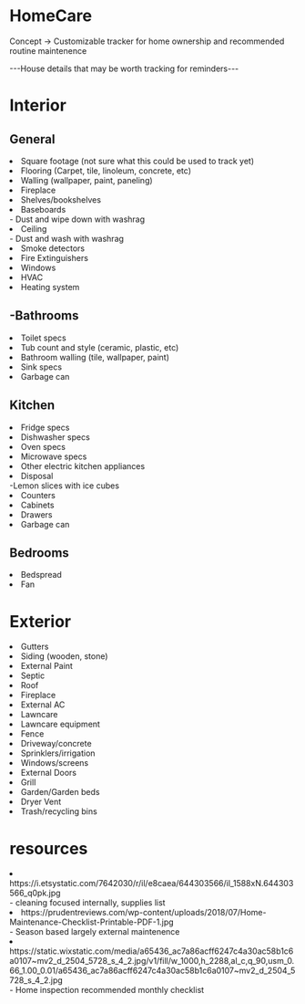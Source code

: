 # HomeCare

Concept -> Customizable tracker for home ownership and recommended routine maintenence

---House details that may be worth tracking for reminders---

<h1>Interior</h1>

<h2>General</h2>
<li> Square footage (not sure what this could be used to track yet)
<li> Flooring (Carpet, tile, linoleum, concrete, etc)
<li> Walling (wallpaper, paint, paneling)
<li> Fireplace
<li> Shelves/bookshelves
<li> Baseboards </li>- Dust and wipe down with washrag
<li> Ceiling</li>- Dust and wash with washrag
<li> Smoke detectors
<li> Fire Extinguishers
<li> Windows
<li> HVAC
<li> Heating system

<h2>-Bathrooms</h2>
<li> Toilet specs<br>
<li> Tub count and style (ceramic, plastic, etc)<br>
<li> Bathroom walling (tile, wallpaper, paint)<br>
<li> Sink specs<br>
<li> Garbage can <br>

<h2>Kitchen</h2>
<li> Fridge specs<br>
<li> Dishwasher specs<br>
<li> Oven specs<br>
<li> Microwave specs<br>
<li> Other electric kitchen appliances<br>
<li> Disposal</li>-Lemon slices with ice cubes
<li> Counters<br>
<li> Cabinets<br>
<li> Drawers <br>
<li> Garbage can <br>

<h2>Bedrooms</h2>
<li> Bedspread
<li> Fan

<h1> Exterior </h1>
<li>Gutters<br>
<li>Siding (wooden, stone)<br>
<li>External Paint
<li>Septic
<li>Roof
<li>Fireplace
<li>External AC
<li>Lawncare
<li>Lawncare equipment
<li>Fence
<li>Driveway/concrete
<li>Sprinklers/irrigation
<li>Windows/screens
<li>External Doors
<li>Grill
<li>Garden/Garden beds
<li>Dryer Vent
<li>Trash/recycling bins


<h1>resources</h1>
<li> https://i.etsystatic.com/7642030/r/il/e8caea/644303566/il_1588xN.644303566_q0pk.jpg<br>- cleaning focused internally, supplies list<br>
<li>https://prudentreviews.com/wp-content/uploads/2018/07/Home-Maintenance-Checklist-Printable-PDF-1.jpg<br>- Season based largely external maintenence<br>
<li>https://static.wixstatic.com/media/a65436_ac7a86acff6247c4a30ac58b1c6a0107~mv2_d_2504_5728_s_4_2.jpg/v1/fill/w_1000,h_2288,al_c,q_90,usm_0.66_1.00_0.01/a65436_ac7a86acff6247c4a30ac58b1c6a0107~mv2_d_2504_5728_s_4_2.jpg<br>- Home inspection recommended monthly checklist
